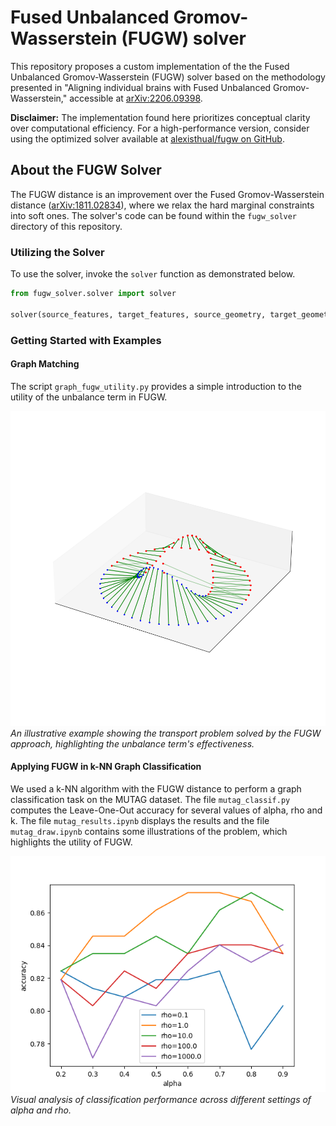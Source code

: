 # Fused Unbalanced Gromov-Wasserstein (FUGW) solver 

This repository proposes a custom implementation of the the Fused Unbalanced Gromov-Wasserstein (FUGW) solver based on the methodology presented in "Aligning individual brains with Fused Unbalanced Gromov-Wasserstein," accessible at [arXiv:2206.09398](https://arxiv.org/abs/2206.09398).

**Disclaimer:** The implementation found here prioritizes conceptual clarity over computational efficiency. For a high-performance version, consider using the optimized solver available at [alexisthual/fugw on GitHub](https://github.com/alexisthual/fugw).

## About the FUGW Solver

The FUGW distance is an improvement over the Fused Gromov-Wasserstein distance ([arXiv:1811.02834](https://arxiv.org/abs/1811.02834)), where we relax the hard marginal constraints into soft ones. The solver's code can be found within the `fugw_solver` directory of this repository.

### Utilizing the Solver

To use the solver, invoke the `solver` function as demonstrated below. 

```python
from fugw_solver.solver import solver

solver(source_features, target_features, source_geometry, target_geometry, w_s=None, w_t=None, device="cpu", nits_bcd=10, nits_uot=1000, alpha=0.5, rho=1, eps=1e-2)
```

### Getting Started with Examples

#### Graph Matching

The script `graph_fugw_utility.py` provides a simple introduction to the utility of the unbalance term in FUGW.

![Transport Diagram](figures/transport.png)
*An illustrative example showing the transport problem solved by the FUGW approach, highlighting the unbalance term's effectiveness.*

#### Applying FUGW in k-NN Graph Classification

We used a k-NN algorithm with the FUGW distance to perform a graph classification task on the MUTAG dataset. The file `mutag_classif.py` computes the Leave-One-Out accuracy for several values of alpha, rho and k. The file `mutag_results.ipynb` displays the results and the file `mutag_draw.ipynb` contains some illustrations of the problem, which highlights the utility of FUGW.

![MUTAG Results](figures/mutag/mutag_alpha.png)
*Visual analysis of classification performance across different settings of alpha and rho.*

